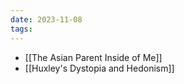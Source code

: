 ```yaml
---
date: 2023-11-08
tags:
---
```

- [[The Asian Parent Inside of Me]]
- [[Huxley's Dystopia and Hedonism]]